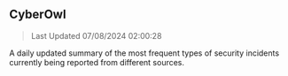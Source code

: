 ## CyberOwl 
> Last Updated 07/08/2024 02:00:28 


A daily updated summary of the most frequent types of security incidents currently being reported from different sources.

